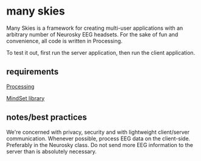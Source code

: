 # many skies
Many Skies is a framework for creating multi-user applications with an arbitrary number of Neurosky EEG headsets. For the sake of fun and convenience, all code is written in Processing.

To test it out, first run the server application, then run the client application.

## requirements
[Processing](http://processing.org)

[MindSet library](http://addi.tv/mindset/)

## notes/best practices
We're concerned with privacy, security and with lightweight client/server communication. Whenever possible, process EEG data on the client-side. Preferably in the Neurosky class. Do not send more EEG information to the server than is absolutely necessary.
